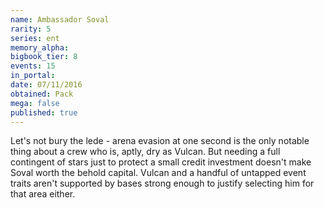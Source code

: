 ```yaml
---
name: Ambassador Soval
rarity: 5
series: ent
memory_alpha:
bigbook_tier: 8
events: 15
in_portal:
date: 07/11/2016
obtained: Pack
mega: false
published: true
---
```


Let's not bury the lede - arena evasion at one second is the only notable thing about a crew who is, aptly, dry as Vulcan. But needing a full contingent of stars just to protect a small credit investment doesn't make Soval worth the behold capital. Vulcan and a handful of untapped event traits aren't supported by bases strong enough to justify selecting him for that area either.
